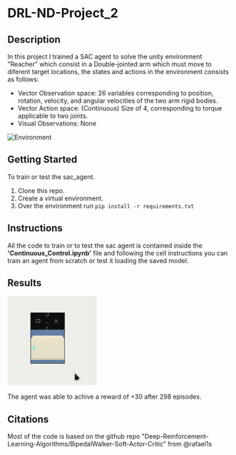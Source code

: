 # DRL-ND-Project_2

## Description

In this project I trained a SAC agent to solve the unity environment "Reacher" which consist in a Double-jointed arm which must move to diferent target locations, the states and actions in the environment consists as follows:

* Vector Observation space: 26 variables corresponding to position, rotation, velocity, and angular velocities of the two arm rigid bodies.
* Vector Action space: (Continuous) Size of 4, corresponding to torque applicable to two joints.
* Visual Observations: None

![Environment](https://github.com/Unity-Technologies/ml-agents/blob/master/docs/images/reacher.png?raw=true)

## Getting Started

To train or test the sac_agent.

1. Clone this repo.
2. Create a virtual environment.
2. Over the environment run `pip install -r requirements.txt`

## Instructions

All the code to train or to test the sac agent is contained inside the **'Continuous_Control.ipynb'** file and following the cell instructions you can train an agent from scratch or test it loading the saved model.

## Results

![Reacher testing](./media/Reacher.gif)

The agent was able to achive a reward of +30 after 298 episodes. 

## Citations

Most of the code is based on the github repo "Deep-Reinforcement-Learning-Algorithms/BipedalWalker-Soft-Actor-Critic" from @rafael1s 